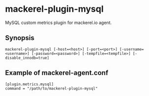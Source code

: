 mackerel-plugin-mysql
=====================

MySQL custom metrics plugin for mackerel.io agent.

## Synopsis

```shell
mackerel-plugin-mysql [-host=<host>] [-port=<port>] [-username=<username>] [-password=<password>] [-tempfile=<tempfile>] [-disable_innodb=true]
```

## Example of mackerel-agent.conf

```
[plugin.metrics.mysql]
command = "/path/to/mackerel-plugin-mysql"
```

